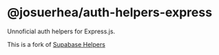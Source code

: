 # @josuerhea/auth-helpers-express

Unnoficial auth helpers for Express.js.

This is a fork of [Supabase Helpers](https://github.com/supabase/auth-helpers)
